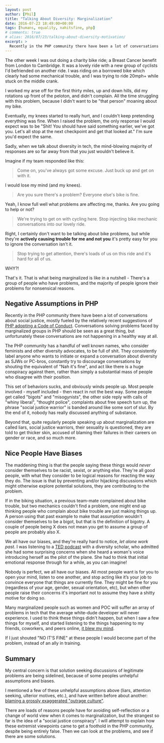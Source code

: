 ```yaml
---
layout: post
author: [Phil]
title: "Talking About Diversity: Marginalization"
date: 2016-07-23 18:49:00+00:00
tags: [humans, equality, nahitsfine, php]
# comments: true
# alias: 2016/07/23/talking-about-diversity-motivation/
excerpt: >
  Recently in the PHP community there have been a lot of conversations about social justice, mostly fueled by the relatively recent suggestions of PHP adopting a Code of Conduct. Conversations solving problems faced by marginalized groups in PHP should be seen as a great thing, but unfortunately these conversations are not happening in a healthy way at all.
---
```


The other week I was out doing a charity bike ride; a Breast Cancer benefit from London to Cambridge. It was a lovely ride with a new group of cyclists I'd befriended on another ride. I was riding on a borrowed bike which clearly had some mechanical trouble, and I was trying to ride 20mph+ while stuck on the middle crank.

I worked my arse off for the first thirty miles, up and down hills, did my rotations up front of the peloton, and didn't complain. All the time struggling with this problem, because I didn't want to be "that person" moaning about my bike.

Eventually, my knees started to really hurt, and I couldn't keep pretending everything was fine. When I raised the problem, the only response I would expect was to be "Shit! You should have said something earlier, we've got you. Let's all stop at the next checkpoint and get that looked at." I'm sure you'd expect the same.

Sadly, when we talk about diversity in tech, the mind-blowing majority of responses are so far away from that you just wouldn't believe it.

Imagine if my team responded like this:

> Come on, you've always got some excuse. Just buck up and get on with it.

I would lose my mind (and my knees).

> Are you sure there's a problem? Everyone else's bike is fine.

Yeah, I know full well what problems are affecting me, thanks. Are you going to help or not?

> We're trying to get on with cycling here. Stop injecting bike mechanic conversations into our lovely ride.

Right, I certainly don't want to be talking about bike problems, but while they're **actively causing trouble for me and not you** it's pretty easy for you to ignore the conversation isn't it.

> Stop trying to get attention, there's loads of us on this ride and it's hard for all of us.

WHY?!

That's it. That is what being marginalized is like in a nutshell - There's a group of people who have problems, and the majority of people ignore their problems for nonsensical reasons.

## Negative Assumptions in PHP

Recently in the PHP community there have been a lot of conversations about social justice, mostly fueled by the relatively recent suggestions of [PHP adopting a Code of Conduct](https://wiki.php.net/rfc/adopt-code-of-conduct). Conversations solving problems faced by marginalized groups in PHP should be seen as a great thing, but unfortunately these conversations are not happening in a healthy way at all.

The PHP community has a handful of well known names, who consider feminists and other diversity advocates, to be full of shit. They consistently label anyone who wants to initiate or expand a conversation about diversity as SJWs or PC-bros, constantly try to discourage conversations by shouting the equivalent of "Nah it's fine", and act like there is a huge conspiracy against them,  rather than simply a substantial mass of people who disagree with their position.

This set of behaviors sucks, and obviously winds people up. Most people involved - myself included - then react in not the best way. Some people get called "bigots" and "misogynists", the other side reply with calls of "whiny liberal", "thought police", complaints about free speech turn up, the phrase "social justice warrior" is banded around like some sort of slur. By the end of it, nobody has really discussed anything of substance.

Beyond that, quite regularly people speaking up about marginalization are called liars, social justice warriors, their sexuality is questioned, they are told to get thicker skin, accused of blaming their failures in their careers on gender or race, and so much more.

## Nice People Have Biases

The maddening thing is that the people saying these things would _never_ consider themselves to be racist, sexist, or anything else. They're all good people, with what they consider to be logical reasons for reacting the way they do. The issue is that by preventing and/or hijacking discussions which might otherwise explore potential solutions, they are contributing to the problem.

If in the biking situation, a previous team-mate complained about bike trouble, but two mechanics couldn't find a problem, one might end up thinking people who complain about bike trouble are just making things up. A person using that past example to make that assumption wouldn't consider themselves to be a bigot, but that is the definition of bigotry. A couple of people being X does not mean you get to assume a group of people are probably also X.

We all have our biases, and they're really hard to notice, _let alone work past_. I was listening to a [TED podcast](http://tun.in/thm5nZ) with a diversity scholar, who admitted she had some surprising concerns when she heard a woman's voice introducing herself as the pilot of the plane. She had to think that initial emotional response through for a while, as you can imagine!

Nobody is perfect, we all have our biases. All most people want is for you to open your mind, listen to one another, and stop acting like it’s your job to convince everyone that things are currently fine. They might be fine for you (regardless of your age, gender, sexual orientation, etc), but when other people raise their concerns it's important not to assume they have a shitty motive for doing so.

Many marginalized people such as women and POC will suffer an array of problems in tech that the average white-dude developer will never experience. I used to think these things didn't happen, but when I saw a few things for myself, and started listening to the things happening to my friends, coworkers, and peers online, [it blew my mind](https://phil.tech/2014/05/31/the-pocket-guide-to-sexism-in-tech/).

If I just shouted "NO IT’S FINE" at these people I would become part of the problem, instead of an ally in training.

## Summary

My central concern is that solution seeking discussions of legitimate problems are being sidelined, because of some peoples unhelpful assumptions and biases.

I mentioned a few of these unhelpful assumptions above (liars, attention seeking, ulterior motives, etc.), and have written before about another: [blaming a grossly exaggerated "outrage culture"](https://phil.tech/2016/01/27/why-is-everyone-outraged/).

There are loads of reasons people have for avoiding self-reflection or a change of world view when it comes to marginalization, but the strangest so far is the idea of a "social justice conspiracy". I will attempt to explain how these extremist viewpoints came to get a foothold in the PHP community, despite being entirely false. Then we can look at the problems, and see if there are some solutions.
